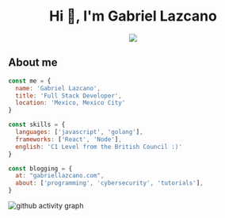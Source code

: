 <h1 align="center">Hi 👋, I'm Gabriel Lazcano</h1>
<p align="center"> <img src="https://komarev.com/ghpvc/?username=datsgabs&label=Profile%20views&color=0e75b6&style=flat" /> </p>

## About me

```js
const me = {
  name: 'Gabriel Lazcano',
  title: 'Full Stack Developer',
  location: 'Mexico, Mexico City'
}

const skills = {
  languages: ['javascript', 'golang'],
  frameworks: ['React', 'Node'],
  english: 'C1 Level from the British Council :)'
}

const blogging = {
  at: "gabriellazcano.com",
  about: ['programming', 'cybersecurity', 'tutorials'],
}
```


![github activity graph](https://activity-graph.herokuapp.com/graph?username=datsgabs&theme=react-dark)
